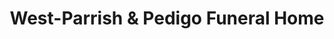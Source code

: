 ---
title: "West-Parrish & Pedigo Funeral Home"
url: /spencer/west-parrish-and-pedigo-funeral-home/
shop: funeral directors
---